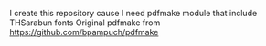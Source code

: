 I create this repository cause I need pdfmake module that include THSarabun fonts
Original pdfmake from https://github.com/bpampuch/pdfmake
